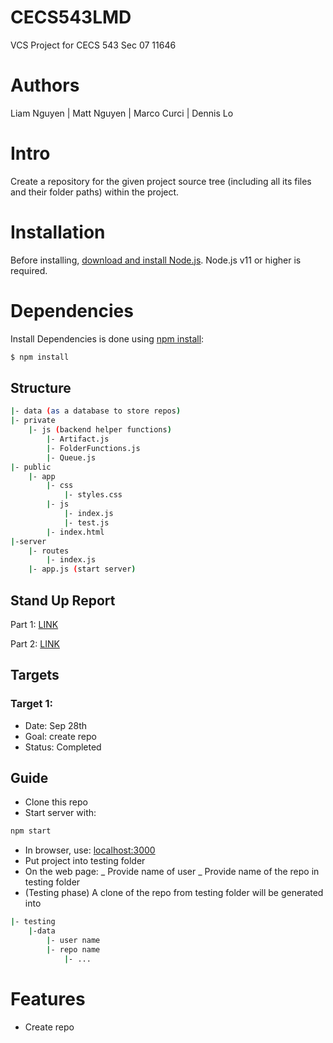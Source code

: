 # CECS543LMD

VCS Project for CECS 543 Sec 07 11646

# Authors

Liam Nguyen | Matt Nguyen | Marco Curci | Dennis Lo

# Intro

Create a repository for the given project source tree (including all its files and their folder paths) within the project.

# Installation

Before installing, [download and install Node.js](https://nodejs.org/en/download/).
Node.js v11 or higher is required.

# Dependencies

Install Dependencies is done using [npm install](https://docs.npmjs.com/getting-started/installing-npm-packages-locally):

```bash
$ npm install
```

## Structure

```bash
|- data (as a database to store repos)
|- private
	|- js (backend helper functions)
   		|- Artifact.js
   		|- FolderFunctions.js
    	|- Queue.js
|- public
    |- app
        |- css
            |- styles.css
        |- js
            |- index.js
            |- test.js
        |- index.html
|-server
	|- routes
   		|- index.js
   	|- app.js (start server)
```

## Stand Up Report

Part 1: [LINK](https://1drv.ms/w/s!AgJrpqI0jWm8gZpljgq3uOegIrgdbQ)

Part 2: [LINK](https://onedrive.live.com/view.aspx?resid=BC698D34A2A66B02!19862&ithint=file%2cdocx&authkey=!APonenOErzhufgc)

## Targets

### Target 1:

- Date: Sep 28th
- Goal: create repo
- Status: Completed

## Guide

- Clone this repo
- Start server with:

```bash
npm start
```

- In browser, use: [localhost:3000](localhost:3000)
- Put project into testing folder
- On the web page:
  _ Provide name of user
  _ Provide name of the repo in testing folder
- (Testing phase) A clone of the repo from testing folder will be generated into

```bash
|- testing
	|-data
		|- user name
		|- repo name
			|- ...
```

# Features

- Create repo
